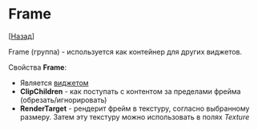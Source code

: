 # Frame

[[Назад](@MenuBar.MenuCreate)]

Frame (группа)  - используется как контейнер для других виджетов.

Свойства **Frame**:

* Является [виджетом](@Node.Widget)
* **ClipChildren** - как поступать с контентом за пределами фрейма (обрезать/игнорировать)
* **RenderTarget** - рендерит фрейм в текстуру, согласно выбранному размеру. Затем эту текстуру можно использовать в полях *Texture*
